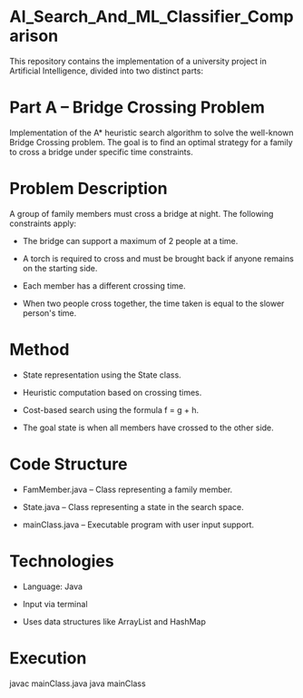 # AI_Search_And_ML_Classifier_Comparison
This repository contains the implementation of a university project in Artificial Intelligence, divided into two distinct parts:

# Part A – Bridge Crossing Problem
Implementation of the A* heuristic search algorithm to solve the well-known Bridge Crossing problem. The goal is to find an optimal strategy for a family to cross a bridge under specific time constraints.

# Problem Description
A group of family members must cross a bridge at night. The following constraints apply:

- The bridge can support a maximum of 2 people at a time.

- A torch is required to cross and must be brought back if anyone remains on the starting side.

- Each member has a different crossing time.

- When two people cross together, the time taken is equal to the slower person's time.

 #  Method
- State representation using the State class.

- Heuristic computation based on crossing times.

- Cost-based search using the formula f = g + h.

- The goal state is when all members have crossed to the other side.
  
# Code Structure
- FamMember.java – Class representing a family member.

- State.java – Class representing a state in the search space.

- mainClass.java – Executable program with user input support.

#  Technologies
- Language: Java

- Input via terminal

- Uses data structures like ArrayList and HashMap

 # Execution

javac mainClass.java
java mainClass
